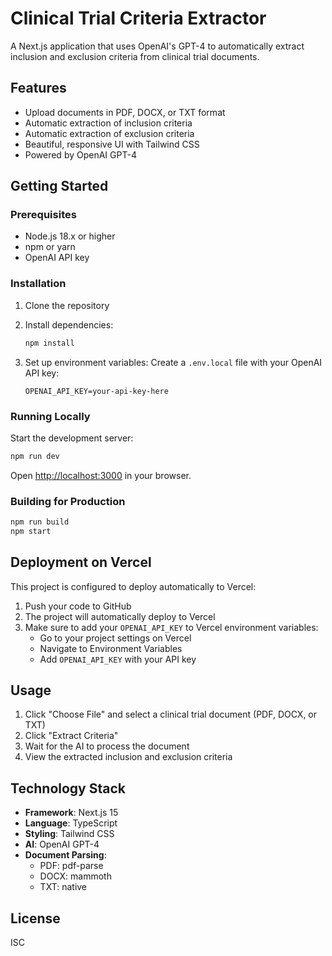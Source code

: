 # Clinical Trial Criteria Extractor

A Next.js application that uses OpenAI's GPT-4 to automatically extract inclusion and exclusion criteria from clinical trial documents.

## Features

- Upload documents in PDF, DOCX, or TXT format
- Automatic extraction of inclusion criteria
- Automatic extraction of exclusion criteria
- Beautiful, responsive UI with Tailwind CSS
- Powered by OpenAI GPT-4

## Getting Started

### Prerequisites

- Node.js 18.x or higher
- npm or yarn
- OpenAI API key

### Installation

1. Clone the repository
2. Install dependencies:
   ```bash
   npm install
   ```

3. Set up environment variables:
   Create a `.env.local` file with your OpenAI API key:
   ```
   OPENAI_API_KEY=your-api-key-here
   ```

### Running Locally

Start the development server:

```bash
npm run dev
```

Open [http://localhost:3000](http://localhost:3000) in your browser.

### Building for Production

```bash
npm run build
npm start
```

## Deployment on Vercel

This project is configured to deploy automatically to Vercel:

1. Push your code to GitHub
2. The project will automatically deploy to Vercel
3. Make sure to add your `OPENAI_API_KEY` to Vercel environment variables:
   - Go to your project settings on Vercel
   - Navigate to Environment Variables
   - Add `OPENAI_API_KEY` with your API key

## Usage

1. Click "Choose File" and select a clinical trial document (PDF, DOCX, or TXT)
2. Click "Extract Criteria"
3. Wait for the AI to process the document
4. View the extracted inclusion and exclusion criteria

## Technology Stack

- **Framework**: Next.js 15
- **Language**: TypeScript
- **Styling**: Tailwind CSS
- **AI**: OpenAI GPT-4
- **Document Parsing**:
  - PDF: pdf-parse
  - DOCX: mammoth
  - TXT: native

## License

ISC
